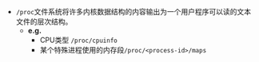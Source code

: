- `/proc`文件系统将许多内核数据结构的内容输出为一个用户程序可以读的文本文件的层次结构。
	- **e.g.**
		- CPU类型 `/proc/cpuinfo`
		- 某个特殊进程使用的内存段`/proc/<process-id>/maps`